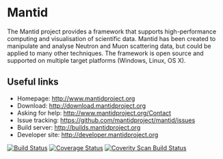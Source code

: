 Mantid
======

The Mantid project provides a framework that supports high-performance computing and visualisation of scientific data. Mantid has been created to manipulate and analyse Neutron and Muon scattering data, but could be applied to many other techniques. The framework is open source and supported on multiple target platforms (Windows, Linux, OS X).

Useful links
------------
 * Homepage: http://www.mantidproject.org
 * Download: http://download.mantidproject.org
 * Asking for help: http://www.mantidproject.org/Contact
 * Issue tracking: https://github.com/mantidproject/mantid/issues
 * Build server: http://builds.mantidproject.org
 * Developer site: http://developer.mantidproject.org

[![Build Status](http://builds.mantidproject.org/job/master_incremental/badge/icon)](http://builds.mantidproject.org/job/master_incremental/)
[![Coverage Status](https://coveralls.io/repos/mantidproject/mantid/badge.svg?branch=master)](https://coveralls.io/r/mantidproject/mantid?branch=master)
[![Coverity Scan Build Status](https://img.shields.io/coverity/scan/335.svg)](https://scan.coverity.com/projects/335")
